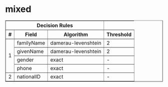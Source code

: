# mixed

<table border='1' cellspacing='0'>
    <tr>
      <th colspan='3'>Decision Rules</th>
    </tr>
    <tr>
      <th>#</th><th>Field</th><th>Algorithm</th><th>Threshold</th>
    </tr><tr><td rowspan=4>1</td><td>familyName</td><td>damerau-levenshtein</td><td>2</td></tr><tr><td>givenName</td><td>damerau-levenshtein</td><td>2</td></tr><tr><td>gender</td><td>exact</td><td>-</td></tr><tr><td>phone</td><td>exact</td><td>-</td></tr><tr><td rowspan=1>2</td><td>nationalID</td><td>exact</td><td>-</td></tr></table>
